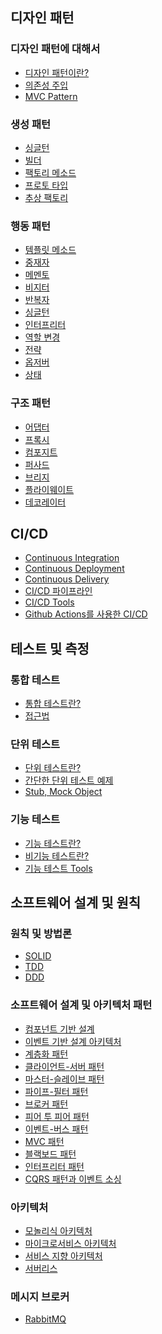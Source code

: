 ## 디자인 패턴
### 디자인 패턴에 대해서
- [디자인 패턴이란?]()
- [의존성 주입]()
- [MVC Pattern]()
### 생성 패턴
- [싱글턴]()
- [빌더]()
- [팩토리 메소드]()
- [프로토 타입]()
- [추상 팩토리]()
### 행동 패턴
- [템플릿 메소드]()
- [중재자]()
- [메멘토]()
- [비지터]()
- [반복자]()
- [싱글턴]()
- [인터프리터]()
- [역할 변경]()
- [전략]()
- [옵저버]()
- [상태]()
### 구조 패턴
- [어댑터]()
- [프록시]()
- [컴포지트]()
- [퍼사드]()
- [브리지]()
- [플라이웨이트]()
- [데코레이터]()
## CI/CD
- [Continuous Integration]()
- [Continuous Deployment]()
- [Continuous Delivery]()
- [CI/CD 파이프라인]()
- [CI/CD Tools]()
- [Github Actions를 사용한 CI/CD]()
## 테스트 및 측정
### 통합 테스트
- [통합 테스트란?]()
- [접근법]()
### 단위 테스트
- [단위 테스트란?]()
- [간단한 단위 테스트 예제]()
- [Stub, Mock Object]()
### 기능 테스트
- [기능 테스트란?]()
- [비기능 테스트란?]()
- [기능 테스트 Tools]()
## 소프트웨어 설계 및 원칙
### 원칙 및 방법론
- [SOLID]()
- [TDD]()
- [DDD]()
### 소프트웨어 설계 및 아키텍처 패턴
- [컴포넌트 기반 설계]()
- [이벤트 기반 설계 아키텍처]()
- [계층화 패턴]()
- [클라이언트-서버 패턴]()
- [마스터-슬레이브 패턴]()
- [파이프-필터 패턴]()
- [브로커 패턴]()
- [피어 투 피어 패턴]()
- [이벤트-버스 패턴]()
- [MVC 패턴]()
- [블랙보드 패턴]()
- [인터프리터 패턴]()
- [CQRS 패턴과 이벤트 소싱]()
### 아키텍처
- [모놀리식 아키텍처]()
- [마이크로서비스 아키텍처]()
- [서비스 지향 아키텍처]()
- [서버리스]()
### 메시지 브로커
- [RabbitMQ]()
